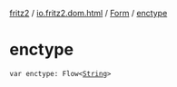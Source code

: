 [fritz2](../../index.md) / [io.fritz2.dom.html](../index.md) / [Form](index.md) / [enctype](./enctype.md)

# enctype

`var enctype: Flow<`[`String`](https://kotlinlang.org/api/latest/jvm/stdlib/kotlin/-string/index.html)`>`
